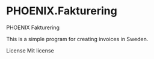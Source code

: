 # PHOENIX.Fakturering
PHOENIX Fakturering

This is a simple program for creating invoices in Sweden.

License
Mit license
